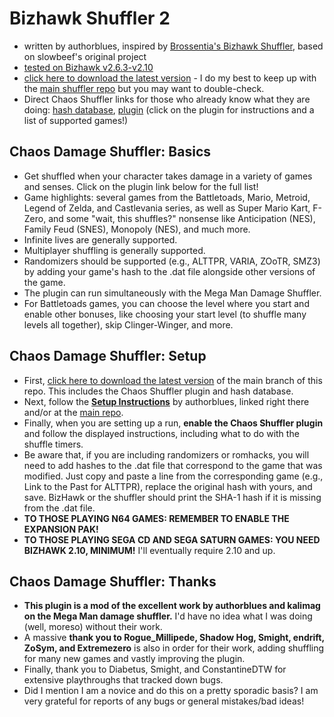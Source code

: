 # Bizhawk Shuffler 2
* written by authorblues, inspired by [Brossentia's Bizhawk Shuffler](https://github.com/brossentia/BizHawk-Shuffler), based on slowbeef's original project
* [tested on Bizhawk v2.6.3-v2.10](https://github.com/TASVideos/BizHawk/releases/)  
* [click here to download the latest version](https://github.com/Phiggle/bizhawk-shuffler-2/archive/refs/heads/main.zip) - I do my best to keep up with the [main shuffler repo](https://github.com/authorblues/bizhawk-shuffler-2) but you may want to double-check.
* Direct Chaos Shuffler links for those who already know what they are doing: [hash database](https://github.com/Phiggle/bizhawk-shuffler-2/blob/main/plugins/chaos-shuffler-hashes.dat), [plugin](https://github.com/Phiggle/bizhawk-shuffler-2/blob/main/plugins/chaos-damage-shuffler.lua) (click on the plugin for instructions and a list of supported games!)

## Chaos Damage Shuffler: Basics
* Get shuffled when your character takes damage in a variety of games and senses. Click on the plugin link below for the full list!
* Game highlights: several games from the Battletoads, Mario, Metroid, Legend of Zelda, and Castlevania series, as well as Super Mario Kart, F-Zero, and some "wait, this shuffles?" nonsense like Anticipation (NES), Family Feud (SNES), Monopoly (NES), and much more.
* Infinite lives are generally supported.
* Multiplayer shuffling is generally supported.
* Randomizers should be supported (e.g., ALTTPR, VARIA, ZOoTR, SMZ3) by adding your game's hash to the .dat file alongside other versions of the game.
* The plugin can run simultaneously with the Mega Man Damage Shuffler.
* For Battletoads games, you can choose the level where you start and enable other bonuses, like choosing your start level (to shuffle many levels all together), skip Clinger-Winger, and more.

## Chaos Damage Shuffler: Setup
* First, [click here to download the latest version](https://github.com/Phiggle/bizhawk-shuffler-2/archive/refs/heads/main.zip) of the main branch of this repo. This includes the Chaos Shuffler plugin and hash database.
* Next, follow the **[Setup Instructions](https://github.com/authorblues/bizhawk-shuffler-2/wiki/Setup-Instructions)** by authorblues, linked right there and/or at the [main repo](https://github.com/authorblues/bizhawk-shuffler-2).
* Finally, when you are setting up a run, **enable the Chaos Shuffler plugin** and follow the displayed instructions, including what to do with the shuffle timers.
* Be aware that, if you are including randomizers or romhacks, you will need to add hashes to the .dat file that correspond to the game that was modified. Just copy and paste a line from the corresponding game (e.g., Link to the Past for ALTTPR), replace the original hash with yours, and save. BizHawk or the shuffler should print the SHA-1 hash if it is missing from the .dat file.
* **TO THOSE PLAYING N64 GAMES: REMEMBER TO ENABLE THE EXPANSION PAK!**
* **TO THOSE PLAYING SEGA CD AND SEGA SATURN GAMES: YOU NEED BIZHAWK 2.10, MINIMUM!** I'll eventually require 2.10 and up.

## Chaos Damage Shuffler: Thanks
* **This plugin is a mod of the excellent work by authorblues and kalimag on the Mega Man damage shuffler.** I'd have no idea what I was doing (well, moreso) without their work.
* A massive **thank you to Rogue_Millipede, Shadow Hog, Smight, endrift, ZoSym, and Extremezero** is also in order for their work, adding shuffling for many new games and vastly improving the plugin.
* Finally, thank you to Diabetus, Smight, and ConstantineDTW for extensive playthroughs that tracked down bugs.
* Did I mention I am a novice and do this on a pretty sporadic basis? I am very grateful for reports of any bugs or general mistakes/bad ideas!